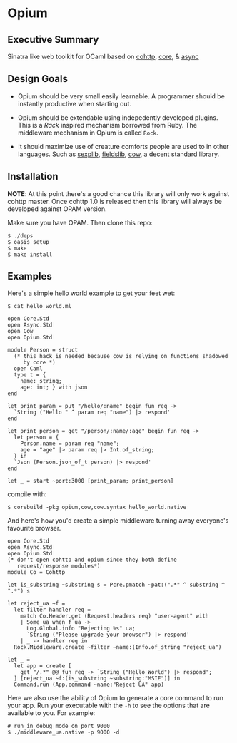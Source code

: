 Opium
=====

## Executive Summary

Sinatra like web toolkit for OCaml based on [cohttp](https://github.com/avsm/ocaml-cohttp/), [core](https://github.com/janestreet/core), & [async](https://github.com/janestreet/async)

## Design Goals

* Opium should be very small easily learnable. A programmer should be
instantly productive when starting out.

* Opium should be extendable using indepedently developed
plugins. This is a _Rack_ inspired mechanism borrowed from Ruby. The
middleware mechanism in Opium is called `Rock`.

* It should maximize use of creature comforts people are used to in
other languages. Such as [sexplib](https://github.com/janestreet/sexplib), [fieldslib](https://github.com/janestreet/fieldslib), [cow](https://github.com/mirage/ocaml-cow), a decent
standard library.

## Installation

__NOTE__: At this point there's a good chance this library will only
work against cohttp master. Once cohttp 1.0 is released then this
library will always be developed against OPAM version.

Make sure you have OPAM. Then clone this repo:

```
$ ./deps
$ oasis setup
$ make
$ make install
```

## Examples

Here's a simple hello world example to get your feet wet:

`$ cat hello_world.ml`

```
open Core.Std
open Async.Std
open Cow
open Opium.Std

module Person = struct
  (* this hack is needed because cow is relying on functions shadowed
     by core *)
  open Caml
  type t = {
    name: string;
    age: int; } with json
end

let print_param = put "/hello/:name" begin fun req ->
  `String ("Hello " ^ param req "name") |> respond'
end

let print_person = get "/person/:name/:age" begin fun req ->
  let person = {
    Person.name = param req "name";
    age = "age" |> param req |> Int.of_string;
  } in
  `Json (Person.json_of_t person) |> respond'
end

let _ = start ~port:3000 [print_param; print_person]
```

compile with:
```
$ corebuild -pkg opium,cow,cow.syntax hello_world.native
```

And here's how you'd create a simple middleware turning away
everyone's favourite browser.

```
open Core.Std
open Async.Std
open Opium.Std
(* don't open cohttp and opium since they both define
   request/response modules*)
module Co = Cohttp

let is_substring ~substring s = Pcre.pmatch ~pat:(".*" ^ substring ^ ".*") s

let reject_ua ~f =
  let filter handler req =
    match Co.Header.get (Request.headers req) "user-agent" with
    | Some ua when f ua ->
      Log.Global.info "Rejecting %s" ua;
      `String ("Please upgrade your browser") |> respond'
    | _ -> handler req in
  Rock.Middleware.create ~filter ~name:(Info.of_string "reject_ua")

let _ =
  let app = create [
    get "/.*" @@ fun req -> `String ("Hello World") |> respond';
  ] [reject_ua ~f:(is_substring ~substring:"MSIE")] in
  Command.run (App.command ~name:"Reject UA" app)
```

Here we also use the ability of Opium to generate a core command to
run your app. Run your executable with the `-h` to see the options
that are available to you. For example:

```
# run in debug mode on port 9000
$ ./middleware_ua.native -p 9000 -d
```